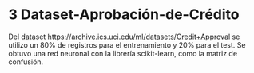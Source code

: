 # 3 Dataset-Aprobación-de-Crédito
 Del dataset https://archive.ics.uci.edu/ml/datasets/Credit+Approval se utilizo un 80% de registros para el entrenamiento y 20% para el test. Se obtuvo una red neuronal con la librería scikit-learn, como la matriz de confusión.
